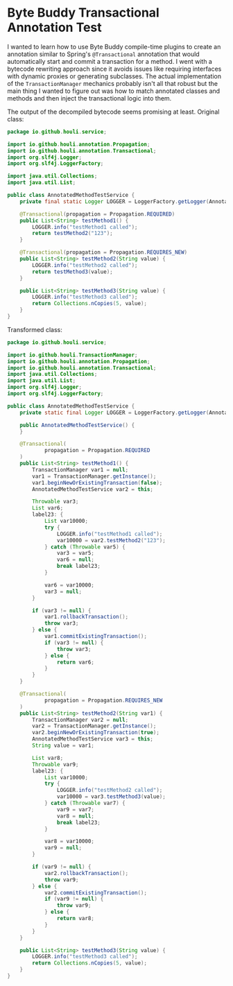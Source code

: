# Byte Buddy Transactional Annotation Test
I wanted to learn how to use Byte Buddy compile-time plugins to create an annotation similar to Spring's `@Transactional`
annotation that would automatically start and commit a transaction for a method. I went with a bytecode rewriting
approach since it avoids issues like requiring interfaces with dynamic proxies or generating subclasses. The actual
implementation of the `TransactionManager` mechanics probably isn't all that robust but the main thing I wanted to
figure out was how to match annotated classes and methods and then inject the transactional logic into them.

The output of the decompiled bytecode seems promising at least.
Original class:
```java
package io.github.houli.service;

import io.github.houli.annotation.Propagation;
import io.github.houli.annotation.Transactional;
import org.slf4j.Logger;
import org.slf4j.LoggerFactory;

import java.util.Collections;
import java.util.List;

public class AnnotatedMethodTestService {
    private final static Logger LOGGER = LoggerFactory.getLogger(AnnotatedMethodTestService.class);

    @Transactional(propagation = Propagation.REQUIRED)
    public List<String> testMethod1() {
        LOGGER.info("testMethod1 called");
        return testMethod2("123");
    }

    @Transactional(propagation = Propagation.REQUIRES_NEW)
    public List<String> testMethod2(String value) {
        LOGGER.info("testMethod2 called");
        return testMethod3(value);
    }

    public List<String> testMethod3(String value) {
        LOGGER.info("testMethod3 called");
        return Collections.nCopies(5, value);
    }
}
```

Transformed class:
```java
package io.github.houli.service;

import io.github.houli.TransactionManager;
import io.github.houli.annotation.Propagation;
import io.github.houli.annotation.Transactional;
import java.util.Collections;
import java.util.List;
import org.slf4j.Logger;
import org.slf4j.LoggerFactory;

public class AnnotatedMethodTestService {
    private static final Logger LOGGER = LoggerFactory.getLogger(AnnotatedMethodTestService.class);

    public AnnotatedMethodTestService() {
    }

    @Transactional(
            propagation = Propagation.REQUIRED
    )
    public List<String> testMethod1() {
        TransactionManager var1 = null;
        var1 = TransactionManager.getInstance();
        var1.beginNewOrExistingTransaction(false);
        AnnotatedMethodTestService var2 = this;

        Throwable var3;
        List var6;
        label23: {
            List var10000;
            try {
                LOGGER.info("testMethod1 called");
                var10000 = var2.testMethod2("123");
            } catch (Throwable var5) {
                var3 = var5;
                var6 = null;
                break label23;
            }

            var6 = var10000;
            var3 = null;
        }

        if (var3 != null) {
            var1.rollbackTransaction();
            throw var3;
        } else {
            var1.commitExistingTransaction();
            if (var3 != null) {
                throw var3;
            } else {
                return var6;
            }
        }
    }

    @Transactional(
            propagation = Propagation.REQUIRES_NEW
    )
    public List<String> testMethod2(String var1) {
        TransactionManager var2 = null;
        var2 = TransactionManager.getInstance();
        var2.beginNewOrExistingTransaction(true);
        AnnotatedMethodTestService var3 = this;
        String value = var1;

        List var8;
        Throwable var9;
        label23: {
            List var10000;
            try {
                LOGGER.info("testMethod2 called");
                var10000 = var3.testMethod3(value);
            } catch (Throwable var7) {
                var9 = var7;
                var8 = null;
                break label23;
            }

            var8 = var10000;
            var9 = null;
        }

        if (var9 != null) {
            var2.rollbackTransaction();
            throw var9;
        } else {
            var2.commitExistingTransaction();
            if (var9 != null) {
                throw var9;
            } else {
                return var8;
            }
        }
    }

    public List<String> testMethod3(String value) {
        LOGGER.info("testMethod3 called");
        return Collections.nCopies(5, value);
    }
}
```
